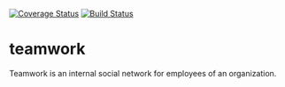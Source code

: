 [![Coverage Status](https://coveralls.io/repos/github/OPARA-PROSPER/teamwork/badge.svg?branch=master)](https://coveralls.io/github/OPARA-PROSPER/teamwork?branch=master)  [![Build Status](https://travis-ci.org/OPARA-PROSPER/teamwork.svg?branch=master)](https://travis-ci.org/OPARA-PROSPER/teamwork)
# teamwork
Teamwork is an internal social network for employees of an organization.
